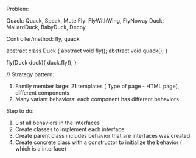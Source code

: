 Problem:

Quack: Quack, Speak, Mute
Fly: FlyWithWing, FlyNoway
Duck: MallardDuck, BabyDuck, Decoy

Controller/method: fly, quack


abstract class Duck {
    abstract void fly();
    abstract void quack();
}

fly(Duck duck){
    duck.fly();
}

// Strategy pattern: 
1. Family member large: 21 templates ( Type of page - HTML page), different components
2. Many variant behaviors: each component has different behaviors

Step to do:
1. List all behaviors in the interfaces
2. Create classes to implement each interface
3. Create parent class includes behavior that are interfaces was created
4. Create concrete class with a constructor to initialize the behavior ( which is a interface)
